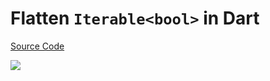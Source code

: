 # Flatten `Iterable<bool>` in Dart

[Source Code](../source/flatten-iterablebool-in-dart.dart)

![](../images/flatten-iterablebool-in-dart.jpg)
